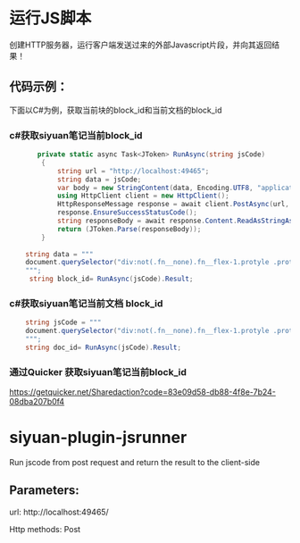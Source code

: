 # 运行JS脚本

创建HTTP服务器，运行客户端发送过来的外部Javascript片段，并向其返回结果！

## 代码示例：

下面以C#为例，获取当前块的block_id和当前文档的block_id


### c#获取siyuan笔记当前block_id

```c#
       private static async Task<JToken> RunAsync(string jsCode)
        {
            string url = "http://localhost:49465";
            string data = jsCode;
            var body = new StringContent(data, Encoding.UTF8, "application/json");
            using HttpClient client = new HttpClient();
            HttpResponseMessage response = await client.PostAsync(url, body).ConfigureAwait(false);
            response.EnsureSuccessStatusCode();
            string responseBody = await response.Content.ReadAsStringAsync();
            return (JToken.Parse(responseBody));
        }
   
    string data = """
    document.querySelector("div:not(.fn__none).fn__flex-1.protyle .protyle-breadcrumb__item:not(.protyle-breadcrumb__item--active)").attributes["data-node-id"].value
    """;
     string block_id= RunAsync(jsCode).Result;
```

### c#获取siyuan笔记当前文档 block_id

``` c#
    string jsCode = """
    document.querySelector("div:not(.fn__none).fn__flex-1.protyle .protyle-breadcrumb__item--active").attributes['data-node-id'].value
    """;
    string doc_id= RunAsync(jsCode).Result;
```

### 通过Quicker 获取siyuan笔记当前block_id

https://getquicker.net/Sharedaction?code=83e09d58-db88-4f8e-7b24-08dba207b0f4




# siyuan-plugin-jsrunner

Run jscode from post request and return the result to the client-side

## Parameters:

url: http://localhost:49465/

Http methods: Post